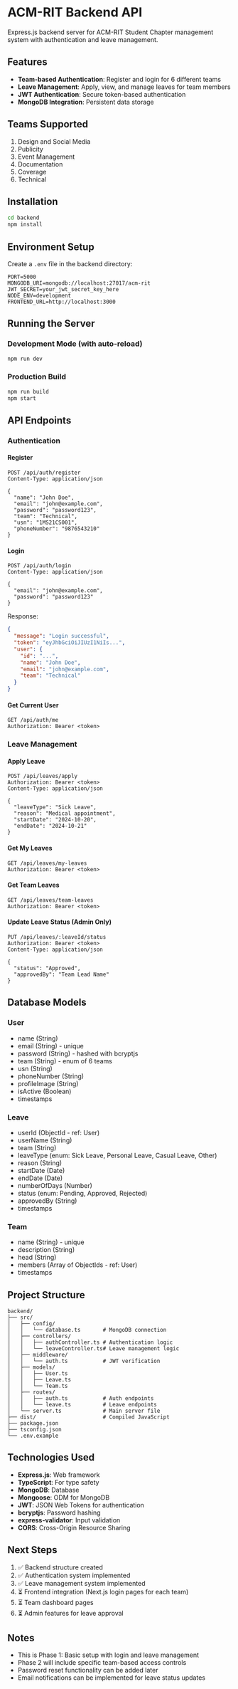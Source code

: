 # ACM-RIT Backend API

Express.js backend server for ACM-RIT Student Chapter management system with authentication and leave management.

## Features

- **Team-based Authentication**: Register and login for 6 different teams
- **Leave Management**: Apply, view, and manage leaves for team members
- **JWT Authentication**: Secure token-based authentication
- **MongoDB Integration**: Persistent data storage

## Teams Supported

1. Design and Social Media
2. Publicity
3. Event Management
4. Documentation
5. Coverage
6. Technical

## Installation

```bash
cd backend
npm install
```

## Environment Setup

Create a `.env` file in the backend directory:

```
PORT=5000
MONGODB_URI=mongodb://localhost:27017/acm-rit
JWT_SECRET=your_jwt_secret_key_here
NODE_ENV=development
FRONTEND_URL=http://localhost:3000
```

## Running the Server

### Development Mode (with auto-reload)
```bash
npm run dev
```

### Production Build
```bash
npm run build
npm start
```

## API Endpoints

### Authentication

#### Register
```
POST /api/auth/register
Content-Type: application/json

{
  "name": "John Doe",
  "email": "john@example.com",
  "password": "password123",
  "team": "Technical",
  "usn": "1MS21CS001",
  "phoneNumber": "9876543210"
}
```

#### Login
```
POST /api/auth/login
Content-Type: application/json

{
  "email": "john@example.com",
  "password": "password123"
}
```

Response:
```json
{
  "message": "Login successful",
  "token": "eyJhbGciOiJIUzI1NiIs...",
  "user": {
    "id": "...",
    "name": "John Doe",
    "email": "john@example.com",
    "team": "Technical"
  }
}
```

#### Get Current User
```
GET /api/auth/me
Authorization: Bearer <token>
```

### Leave Management

#### Apply Leave
```
POST /api/leaves/apply
Authorization: Bearer <token>
Content-Type: application/json

{
  "leaveType": "Sick Leave",
  "reason": "Medical appointment",
  "startDate": "2024-10-20",
  "endDate": "2024-10-21"
}
```

#### Get My Leaves
```
GET /api/leaves/my-leaves
Authorization: Bearer <token>
```

#### Get Team Leaves
```
GET /api/leaves/team-leaves
Authorization: Bearer <token>
```

#### Update Leave Status (Admin Only)
```
PUT /api/leaves/:leaveId/status
Authorization: Bearer <token>
Content-Type: application/json

{
  "status": "Approved",
  "approvedBy": "Team Lead Name"
}
```

## Database Models

### User
- name (String)
- email (String) - unique
- password (String) - hashed with bcryptjs
- team (String) - enum of 6 teams
- usn (String)
- phoneNumber (String)
- profileImage (String)
- isActive (Boolean)
- timestamps

### Leave
- userId (ObjectId - ref: User)
- userName (String)
- team (String)
- leaveType (enum: Sick Leave, Personal Leave, Casual Leave, Other)
- reason (String)
- startDate (Date)
- endDate (Date)
- numberOfDays (Number)
- status (enum: Pending, Approved, Rejected)
- approvedBy (String)
- timestamps

### Team
- name (String) - unique
- description (String)
- head (String)
- members (Array of ObjectIds - ref: User)
- timestamps

## Project Structure

```
backend/
├── src/
│   ├── config/
│   │   └── database.ts       # MongoDB connection
│   ├── controllers/
│   │   ├── authController.ts # Authentication logic
│   │   └── leaveController.ts# Leave management logic
│   ├── middleware/
│   │   └── auth.ts           # JWT verification
│   ├── models/
│   │   ├── User.ts
│   │   ├── Leave.ts
│   │   └── Team.ts
│   ├── routes/
│   │   ├── auth.ts           # Auth endpoints
│   │   └── leave.ts          # Leave endpoints
│   └── server.ts             # Main server file
├── dist/                     # Compiled JavaScript
├── package.json
├── tsconfig.json
└── .env.example
```

## Technologies Used

- **Express.js**: Web framework
- **TypeScript**: For type safety
- **MongoDB**: Database
- **Mongoose**: ODM for MongoDB
- **JWT**: JSON Web Tokens for authentication
- **bcryptjs**: Password hashing
- **express-validator**: Input validation
- **CORS**: Cross-Origin Resource Sharing

## Next Steps

1. ✅ Backend structure created
2. ✅ Authentication system implemented
3. ✅ Leave management system implemented
4. ⏳ Frontend integration (Next.js login pages for each team)
5. ⏳ Team dashboard pages
6. ⏳ Admin features for leave approval

## Notes

- This is Phase 1: Basic setup with login and leave management
- Phase 2 will include specific team-based access controls
- Password reset functionality can be added later
- Email notifications can be implemented for leave status updates

